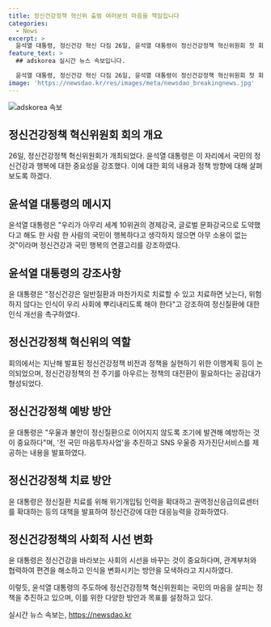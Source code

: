 ```yaml
---
title: 정신건강정책 혁신위 출범 여러분의 마음을 책임집니다
categories:
  - News
excerpt: >
  윤석열 대통령, 정신건강 혁신 다짐 26일, 윤석열 대통령이 정신건강정책 혁신위원회 첫 회의를 주재하며, 국민 행복을 위한 정신건강정책을 강조했다. 그는 물질적 풍요 속에도 많은 국민이 불행을 느끼고 있으며, 정신건강을 돌보는 것이 국정과제라고 강조했다. 예방, 치료, 회복을 중심으로 정신건강정책을 수립하고 관리하겠다고 밝혔다.또한 정신건강에 대한 사회적 시선을 바꾸고 편견을 해소할 수 있는 방안을 마련해 달라고 주문했다.
feature_text: >
  ## adskorea 실시간 뉴스 속보입니다.

  윤석열 대통령, 정신건강 혁신 다짐 26일, 윤석열 대통령이 정신건강정책 혁신위원회 첫 회의를 주재하며, 국민 행복을 위한 정신건강정책을 강조했다. 그는 물질적 풍요 속에도 많은 국민이 불행을 느끼고 있으며, 정신건강을 돌보는 것이 국정과제라고 강조했다. 예방, 치료, 회복을 중심으로 정신건강정책을 수립하고 관리하겠다고 밝혔다.또한 정신건강에 대한 사회적 시선을 바꾸고 편견을 해소할 수 있는 방안을 마련해 달라고 주문했다.
image: 'https://newsdao.kr/res/images/meta/newsdao_breakingnews.jpg'
---
```


<p><img src="https://newsdao.kr/res/images/meta/newsdao_breakingnews.jpg" alt="adskorea 속보" /></p>

<h2 data-ke-size="size26">정신건강정책 혁신위원회 회의 개요</h2>

<p data-ke-size="size16">26일, 정신건강정책 혁신위원회가 개최되었다. 윤석열 대통령은 이 자리에서 국민의 정신건강과 행복에 대한 중요성을 강조했다. 이에 대한 회의 내용과 정책 방향에 대해 살펴보도록 하겠다.</p>

<h2 data-ke-size="size26">윤석열 대통령의 메시지</h2>

<p data-ke-size="size16">윤석열 대통령은 "우리가 아무리 세계 10위권의 경제강국, 글로벌 문화강국으로 도약했다고 해도 한 사람 한 사람의 국민이 행복하다고 생각하지 않으면 아무 소용이 없는 것"이라며 정신건강과 국민 행복의 연결고리를 강조하였다.</p>

<h2 data-ke-size="size26">윤석열 대통령의 강조사항</h2>

<p data-ke-size="size16">윤 대통령은 "정신건강은 일반질환과 마찬가지로 치료할 수 있고 치료하면 낫는다, 위험하지 않다는 인식이 우리 사회에 뿌리내리도록 해야 한다"고 강조하여 정신질환에 대한 인식 개선을 촉구하였다.</p>

<h2 data-ke-size="size26">정신건강정책 혁신위의 역할</h2>

<p data-ke-size="size16">회의에서는 지난해 발표된 정신건강정책 비전과 정책을 실현하기 위한 이행계획 등이 논의되었으며, 정신건강정책의 전 주기를 아우르는 정책의 대전환이 필요하다는 공감대가 형성되었다.</p>

<h2 data-ke-size="size26">정신건강정책 예방 방안</h2>

<p data-ke-size="size16">윤 대통령은 "우울과 불안이 정신질환으로 이어지지 않도록 조기에 발견해 예방하는 것이 중요하다"며, '전 국민 마음투자사업'을 추진하고 SNS 우울증 자가진단서비스를 제공하는 내용을 발표하였다.</p>

<h2 data-ke-size="size26">정신건강정책 치료 방안</h2>

<p data-ke-size="size16">윤 대통령은 정신질환 치료를 위해 위기개입팀 인력을 확대하고 권역정신응급의료센터를 확대하는 등의 대책을 발표하여 정신건강에 대한 대응능력을 강화하였다.</p>

<h2 data-ke-size="size26">정신건강정책의 사회적 시선 변화</h2>

<p data-ke-size="size16">윤 대통령은 정신건강을 바라보는 사회의 시선을 바꾸는 것이 중요하다며, 관계부처와 협력하여 편견을 해소하고 인식을 변화시키는 방안을 모색하라고 지시하였다.</p>

<p>이렇듯, 윤석열 대통령의 주도하에 정신건강정책 혁신위원회는 국민의 마음을 살피는 정책을 추진하고 있으며, 이를 위한 다양한 방안과 목표를 설정하고 있다.</p>
실시간 뉴스 속보는, <a href="https://newsdao.kr" rel="dofollow">https://newsdao.kr</a>


